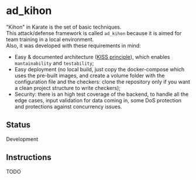 # ad_kihon
"Kihon" in Karate is the set of basic techniques. <br>
This attack/defense framework is called ```ad_kihon``` because it is aimed for team training in a local environment. <br>
Also, it was developed with these requirements in mind:

- Easy & documented architecture ([KISS principle](https://en.wikipedia.org/wiki/KISS_principle)), which enables ```mantainability``` and ```testability```;
- Easy deployment (no local build, just copy the docker-compose which uses the pre-built images, and create a volume folder with the configuration file and the checkers: clone the repository only if you want a clean project structure to write checkers);
- Security: there is an high test coverage of the backend, to handle all the edge cases, input validation for data coming in, some DoS protection and protections against concurrency issues.

## Status
Development

## Instructions
TODO
